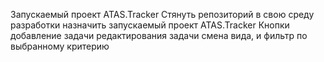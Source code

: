Запускаемый проект ATAS.Tracker
Стянуть репозиторий в свою среду разработки назначить запускаемый проект ATAS.Tracker
Кнопки добавление задачи редактирования задачи смена вида, и фильтр по выбранному критерию
